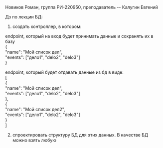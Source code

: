 Новиков Роман, группа РИ-220950, преподаватель -- Калугин Евгений
  
Дз по лекции БД:  
1) создать контроллер, в котором:  
   
endpoint, который на вход будет принимать данные и сохранять их в базу  
{  
    "name": "Мой список дел",  
    "events": ["дело1", "delo2", "delo3"]  
}  

   
endpoint, который будет отдавать данные из бд в виде:  
[  
      {  
        "name": "Мой список дел",  
        "events": ["дело1", "delo2", "delo3"]  
    },  
    {  
        "name": "Мой список дел2",  
        "events": ["дело1", "delo2", "delo3"]  
    }  
]  
  
2) спроектировать структуру БД для этих данных. В качестве БД можно взять любую   
